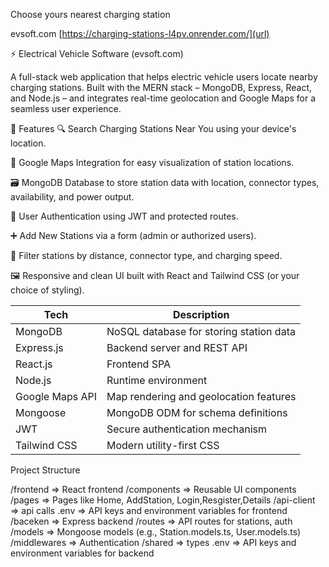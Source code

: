Choose yours nearest charging station

evsoft.com [https://charging-stations-l4pv.onrender.com/](url)



⚡ Electrical Vehicle Software (evsoft.com)

A full-stack web application that helps electric vehicle users locate nearby charging stations. Built with the MERN stack – MongoDB, Express, React, and Node.js – and integrates real-time geolocation and Google Maps for a seamless user experience.

🚀 Features
🔍 Search Charging Stations Near You using your device's location.

📍 Google Maps Integration for easy visualization of station locations.

🗃️ MongoDB Database to store station data with location, connector types, availability, and power output.

👤 User Authentication using JWT and protected routes.

➕ Add New Stations via a form (admin or authorized users).

🧭 Filter stations by distance, connector type, and charging speed.

🖼️ Responsive and clean UI built with React and Tailwind CSS (or your choice of styling).



| Tech                    | Description                             |
| ----------------------- | --------------------------------------- |
| MongoDB                 | NoSQL database for storing station data |
| Express.js              | Backend server and REST API             |
| React.js                | Frontend SPA                            |
| Node.js                 | Runtime environment                     |
| Google Maps API         | Map rendering and geolocation features  |
| Mongoose                | MongoDB ODM for schema definitions      |
| JWT                     | Secure authentication mechanism         |
| Tailwind CSS            | Modern utility-first CSS                |


Project Structure

/frontend           => React frontend
  /components     => Reusable UI components
  /pages          => Pages like Home, AddStation, Login,Resgister,Details
  /api-client            => api calls
  .env              => API keys and environment variables for frontend
/baceken           => Express backend
  /routes         => API routes for stations, auth
  /models         => Mongoose models (e.g., Station.models.ts, User.models.ts)
  /middlewares    => Authentication
  /shared         => types 
.env              => API keys and environment variables for backend








